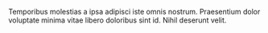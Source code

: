 Temporibus molestias a ipsa adipisci iste omnis nostrum.
Praesentium dolor voluptate minima vitae libero doloribus sint id.
Nihil deserunt velit.